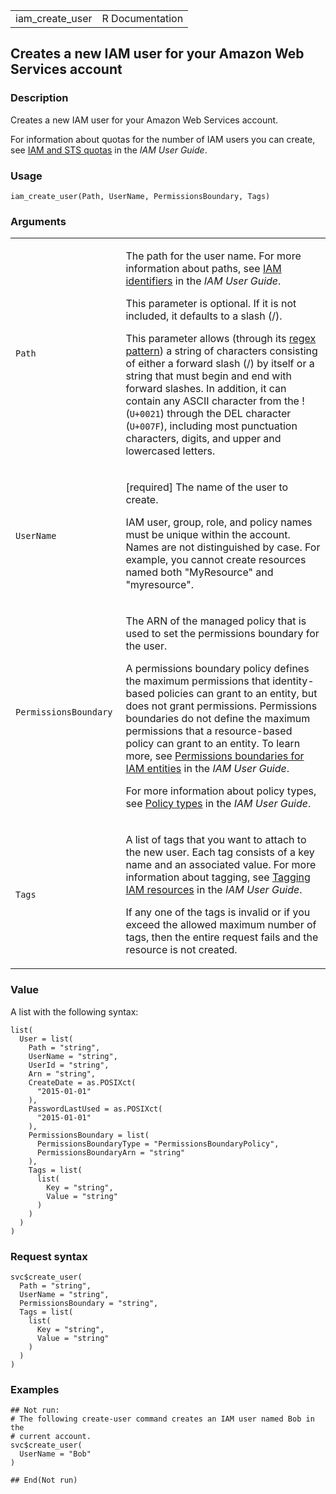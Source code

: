 <table style="width: 100%;">
<tbody>
<tr class="odd">
<td>iam_create_user</td>
<td style="text-align: right;">R Documentation</td>
</tr>
</tbody>
</table>

## Creates a new IAM user for your Amazon Web Services account

### Description

Creates a new IAM user for your Amazon Web Services account.

For information about quotas for the number of IAM users you can create,
see [IAM and STS
quotas](https://docs.aws.amazon.com/IAM/latest/UserGuide/reference_iam-quotas.html)
in the *IAM User Guide*.

### Usage

    iam_create_user(Path, UserName, PermissionsBoundary, Tags)

### Arguments

<table>
<colgroup>
<col style="width: 35%" />
<col style="width: 65%" />
</colgroup>
<tbody>
<tr class="odd">
<td><code id="iam_create_user_:_Path">Path</code></td>
<td><p>The path for the user name. For more information about paths, see
<a
href="https://docs.aws.amazon.com/IAM/latest/UserGuide/reference_identifiers.html">IAM
identifiers</a> in the <em>IAM User Guide</em>.</p>
<p>This parameter is optional. If it is not included, it defaults to a
slash (/).</p>
<p>This parameter allows (through its <a
href="https://en.wikipedia.org/wiki/Regex">regex pattern</a>) a string
of characters consisting of either a forward slash (/) by itself or a
string that must begin and end with forward slashes. In addition, it can
contain any ASCII character from the ! (<code>U+0021</code>) through the
DEL character (<code style="white-space: pre;">⁠U+007F⁠</code>), including
most punctuation characters, digits, and upper and lowercased
letters.</p></td>
</tr>
<tr class="even">
<td><code id="iam_create_user_:_UserName">UserName</code></td>
<td><p>[required] The name of the user to create.</p>
<p>IAM user, group, role, and policy names must be unique within the
account. Names are not distinguished by case. For example, you cannot
create resources named both "MyResource" and "myresource".</p></td>
</tr>
<tr class="odd">
<td><code
id="iam_create_user_:_PermissionsBoundary">PermissionsBoundary</code></td>
<td><p>The ARN of the managed policy that is used to set the permissions
boundary for the user.</p>
<p>A permissions boundary policy defines the maximum permissions that
identity-based policies can grant to an entity, but does not grant
permissions. Permissions boundaries do not define the maximum
permissions that a resource-based policy can grant to an entity. To
learn more, see <a
href="https://docs.aws.amazon.com/IAM/latest/UserGuide/access_policies_boundaries.html">Permissions
boundaries for IAM entities</a> in the <em>IAM User Guide</em>.</p>
<p>For more information about policy types, see <a
href="https://docs.aws.amazon.com/IAM/latest/UserGuide/access_policies.html#access_policy-types">Policy
types</a> in the <em>IAM User Guide</em>.</p></td>
</tr>
<tr class="even">
<td><code id="iam_create_user_:_Tags">Tags</code></td>
<td><p>A list of tags that you want to attach to the new user. Each tag
consists of a key name and an associated value. For more information
about tagging, see <a
href="https://docs.aws.amazon.com/IAM/latest/UserGuide/id_tags.html">Tagging
IAM resources</a> in the <em>IAM User Guide</em>.</p>
<p>If any one of the tags is invalid or if you exceed the allowed
maximum number of tags, then the entire request fails and the resource
is not created.</p></td>
</tr>
</tbody>
</table>

### Value

A list with the following syntax:

    list(
      User = list(
        Path = "string",
        UserName = "string",
        UserId = "string",
        Arn = "string",
        CreateDate = as.POSIXct(
          "2015-01-01"
        ),
        PasswordLastUsed = as.POSIXct(
          "2015-01-01"
        ),
        PermissionsBoundary = list(
          PermissionsBoundaryType = "PermissionsBoundaryPolicy",
          PermissionsBoundaryArn = "string"
        ),
        Tags = list(
          list(
            Key = "string",
            Value = "string"
          )
        )
      )
    )

### Request syntax

    svc$create_user(
      Path = "string",
      UserName = "string",
      PermissionsBoundary = "string",
      Tags = list(
        list(
          Key = "string",
          Value = "string"
        )
      )
    )

### Examples

    ## Not run: 
    # The following create-user command creates an IAM user named Bob in the
    # current account.
    svc$create_user(
      UserName = "Bob"
    )

    ## End(Not run)
